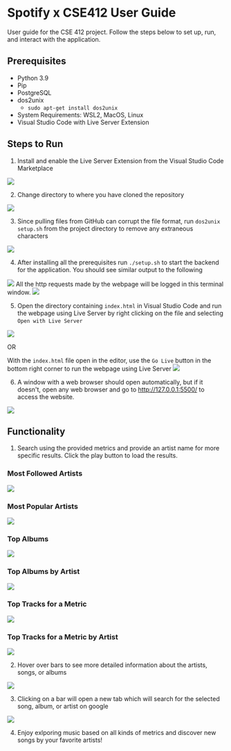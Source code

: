 # Spotify x CSE412 User Guide
User guide for the CSE 412 project. Follow the steps below to set up, run, and interact with the application.

## Prerequisites
* Python 3.9
* Pip
* PostgreSQL
* dos2unix
    * `sudo apt-get install dos2unix`
* System Requirements: WSL2, MacOS, Linux
* Visual Studio Code with Live Server Extension

## Steps to Run
1. Install  and enable the Live Server Extension from the Visual Studio Code Marketplace
<img src=images/liveserver.png>

2. Change directory to where you have cloned the repository
<img src=images/changeDirectory.png>

3. Since pulling files from GitHub can corrupt the file format, run `dos2unix setup.sh` from the project directory to remove any extraneous characters 
<img src=images/dos2unix.png>
 
4. After installing all the prerequisites run `./setup.sh` to start the backend for the application. You should see similar output to the following
<img src=images/setup.png>
All the http requests made by the webpage will be logged in this terminal window.
<img src=images/requests.png>

5. Open the directory containing `index.html` in Visual Studio Code and run the webpage using Live Server by right clicking on the file and selecting `Open with Live Server`
<img src=images/open1.png>

OR 

With the `index.html` file open in the editor, use the `Go Live` button in the bottom right corner to run the webpage using Live Server
<img src=images/open2.png>

6. A window with a web browser should open automatically, but if it doesn't, open any web browser and go to http://127.0.0.1:5500/ to access the website.
<img src=images/webpage.png>

## Functionality
1. Search using the provided metrics and provide an artist name for more specific results. Click the play button to load the results.
### Most Followed Artists
<img src=images/mostFollowed.png>

### Most Popular Artists
<img src=images/mostPopular.png>

### Top Albums
<img src=images/topAlbums.png>

### Top Albums by Artist
<img src=images/topAlbumsArtist.png>

### Top Tracks for a Metric
<img src=images/topSongs.png>

### Top Tracks for a Metric by Artist
<img src=images/songMetricArtist.png>

2. Hover over bars to see more detailed information about the artists, songs, or albums
<img src=images/tooltip.png>

3. Clicking on a bar will open a new tab which will search for the selected song, album, or artist on google
<img src=images/search.png>

4. Enjoy exlporing music based on all kinds of metrics and discover new songs by your favorite artists!